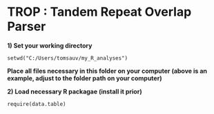 # TROP : Tandem Repeat Overlap Parser

**1) Set your working directory**

```
setwd("C:/Users/tomsauv/my_R_analyses")

``` 
**Place all files necessary in this folder on your computer (above is an example, adjust to the folder path on your computer)**

**2) Load necessary R packagae (install it prior)**

```
require(data.table)
```


 
